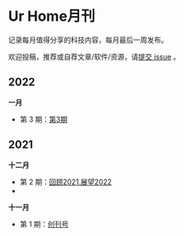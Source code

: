 # Ur Home月刊

记录每月值得分享的科技内容，每月最后一周发布。

欢迎投稿，推荐或自荐文章/软件/资源，请[提交 issue](https://github.com/wz930206/monthly/issues) 。

## 2022

**一月**

- 第 3 期：[第3期](docs/issue-3.md)


## 2021

**十二月**

- 第 2 期：[回顾2021.展望2022](docs/issue-2.md)
- 
**十一月**

- 第 1 期：[创刊号](docs/issue-1.md)


